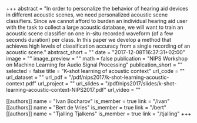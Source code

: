 +++
abstract = "In order to personalize the behavior of hearing aid devices in different acoustic scenes, we need personalized acoustic scene classifiers. Since we cannot afford to burden an individual hearing aid user with the task to collect a large acoustic database, we will want to train an acoustic scene classifier on one in-situ recorded waveform (of a few seconds duration) per class. In this paper we develop a method that achieves high levels of classification accuracy from a single recording of an acoustic scene."
abstract_short = ""
date = "2017-12-08T16:37:31+02:00"
image = ""
image_preview = ""
math = false
publication = "NIPS Workshop on Machine Learning for Audio Signal Processing"
publication_short = ""
selected = false
title = "K-shot learning of acoustic context"
url_code = ""
url_dataset = ""
url_pdf = "/pdf/nips2017/k-shot-learning-acoustic-context.pdf"
url_project = ""
url_slides = "/pdf/nips2017/slides/k-shot-learning-acoustic-context-NIPS2017.pdf"
url_video = ""

[[authors]]
    name = "Ivan Bocharov"
    is_member = true
    link = "/ivan"
[[authors]]
    name = "Bert de Vries"
    is_member = true
    link = "/bert"
[[authors]]
    name = "Tjalling Tjalkens"
    is_member = true
    link = "/tjalling"
+++
